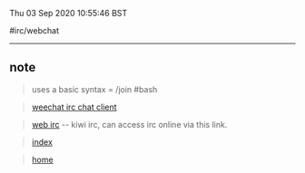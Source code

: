 Thu 03 Sep 2020 10:55:46 BST

#irc/webchat
_____
## note

> uses a basic syntax = /join #bash 

> [weechat irc chat client](https://www.youtube.com/watch?v=SEAne0vihac)

> [web irc](https://kiwiirc.com/) -- kiwi irc, can access irc online via this link.  

> [index](./index-file.md)

> [home](./home.md) 


